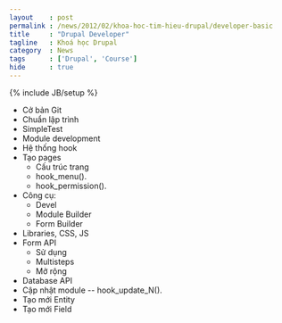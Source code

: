 ```yaml
---
layout    : post
permalink : /news/2012/02/khoa-hoc-tim-hieu-drupal/developer-basic
title     : "Drupal Developer"
tagline   : Khoá học Drupal
category  : News
tags      : ['Drupal', 'Course']
hide      : true
---
```

{% include JB/setup %}

* Cở bản Git
* Chuẩn lập trình
* SimpleTest
* Module development
* Hệ thống hook
* Tạo pages
  * Cấu trúc trang
  * hook_menu().
  * hook_permission().
* Công cụ:
  * Devel
  * Module Builder
  * Form Builder
* Libraries, CSS, JS
* Form API
  * Sử dụng
  * Multisteps
  * Mở rộng
* Database API
* Cập nhật module -- hook_update_N().
* Tạo mới Entity
* Tạo mới Field
